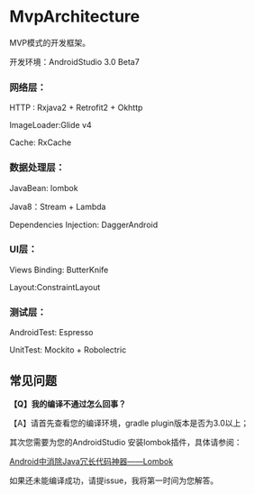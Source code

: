 # MvpArchitecture

MVP模式的开发框架。

开发环境：AndroidStudio 3.0 Beta7 

### 网络层：

HTTP : Rxjava2 + Retrofit2 + Okhttp

ImageLoader:Glide v4

Cache: RxCache

### 数据处理层：

JavaBean: lombok

Java8：Stream + Lambda

Dependencies Injection: DaggerAndroid

### UI层：

Views Binding: ButterKnife

Layout:ConstraintLayout

### 测试层：

AndroidTest: Espresso

UnitTest: Mockito + Robolectric

## 常见问题

**【Q】我的编译不通过怎么回事？**

【A】请首先查看您的编译环境，gradle plugin版本是否为3.0以上；

其次您需要为您的AndroidStudio 安装lombok插件，具体请参阅：

[Android中消除Java冗长代码神器——Lombok](http://www.jianshu.com/p/268fb94e858d)

如果还未能编译成功，请提issue，我将第一时间为您解答。
